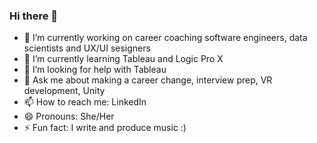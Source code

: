 ### Hi there 👋

- 🔭 I’m currently working on career coaching software engineers, data scientists and UX/UI sesigners
- 🌱 I’m currently learning Tableau and Logic Pro X
- 🤔 I’m looking for help with Tableau
- 💬 Ask me about making a career change, interview prep, VR development, Unity
- 📫 How to reach me: LinkedIn
- 😄 Pronouns: She/Her
- ⚡ Fun fact: I write and produce music :)

